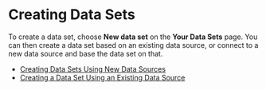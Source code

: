 # Creating Data Sets<a name="creating-data-sets"></a>

To create a data set, choose **New data set** on the **Your Data Sets** page\. You can then create a data set based on an existing data source, or connect to a new data source and base the data set on that\.


+ [Creating Data Sets Using New Data Sources](creating-data-sets-new.md)
+ [Creating a Data Set Using an Existing Data Source](create-a-data-set-existing.md)